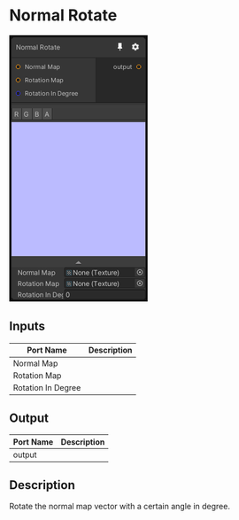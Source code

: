 # Normal Rotate
![Mixture.NormalRotate](../../images/Mixture.NormalRotate.png)
## Inputs
Port Name | Description
--- | ---
Normal Map | 
Rotation Map | 
Rotation In Degree | 

## Output
Port Name | Description
--- | ---
output | 

## Description
Rotate the normal map vector with a certain angle in degree.

